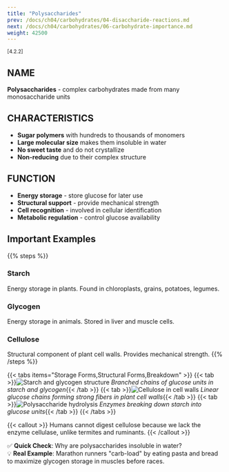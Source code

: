 ```yaml
---
title: "Polysaccharides"
prev: /docs/ch04/carbohydrates/04-disaccharide-reactions.md
next: /docs/ch04/carbohydrates/06-carbohydrate-importance.md
weight: 42500
---
```



<sub>[4.2.2]</sub>

## NAME
**Polysaccharides** - complex carbohydrates made from many monosaccharide units

## CHARACTERISTICS
- **Sugar polymers** with hundreds to thousands of monomers
- **Large molecular size** makes them insoluble in water
- **No sweet taste** and do not crystallize
- **Non-reducing** due to their complex structure

## FUNCTION
- **Energy storage** - store glucose for later use
- **Structural support** - provide mechanical strength
- **Cell recognition** - involved in cellular identification
- **Metabolic regulation** - control glucose availability

## Important Examples

{{% steps %}}

### Starch
Energy storage in plants. Found in chloroplasts, grains, potatoes, legumes.

### Glycogen
Energy storage in animals. Stored in liver and muscle cells.

### Cellulose
Structural component of plant cell walls. Provides mechanical strength.
{{% /steps %}}

{{< tabs items="Storage Forms,Structural Forms,Breakdown" >}}
  {{< tab >}}![Starch and glycogen structure](/ch04/storage-polysaccharides.png)
  *Branched chains of glucose units in starch and glycogen*{{< /tab >}}
  {{< tab >}}![Cellulose in cell walls](/ch04/cellulose-structure.png) 
  *Linear glucose chains forming strong fibers in plant cell walls*{{< /tab >}}
  {{< tab >}}![Polysaccharide hydrolysis](/ch04/polysaccharide-breakdown.png)
  *Enzymes breaking down starch into glucose units*{{< /tab >}}
{{< /tabs >}}

{{< callout >}}
Humans cannot digest cellulose because we lack the enzyme cellulase, unlike termites and ruminants.
{{< /callout >}}

✅ **Quick Check**: Why are polysaccharides insoluble in water?  
💡 **Real Example**: Marathon runners "carb-load" by eating pasta and bread to maximize glycogen storage in muscles before races.